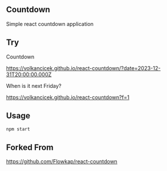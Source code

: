 Countdown
---
Simple react countdown application


Try
---


Countdown 

https://volkancicek.github.io/react-countdown/?date=2023-12-31T20:00:00.000Z

When is it next Friday?

https://volkancicek.github.io/react-countdown?f=1


Usage
---

```
npm start
```


Forked From
---

https://github.com/Flowkap/react-countdown


